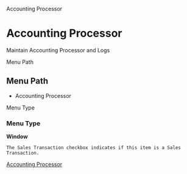 
Accounting Processor
# Accounting Processor


Maintain Accounting Processor and Logs

Menu Path
## Menu Path



- Accounting Processor

Menu Type
### Menu Type

**Window**

```
The Sales Transaction checkbox indicates if this item is a Sales Transaction.
```

[Accounting Processor](../../functional-guide/window/window-accounting-processor.md)